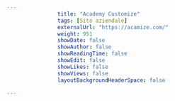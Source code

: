 ---
                title: "Academy Customize"
                tags: [Sito aziendale]
                externalUrl: "https://acamize.com/"
                weight: 951
                showDate: false
                showAuthor: false
                showReadingTime: false
                showEdit: false
                showLikes: false
                showViews: false
                layoutBackgroundHeaderSpace: false
                ---

